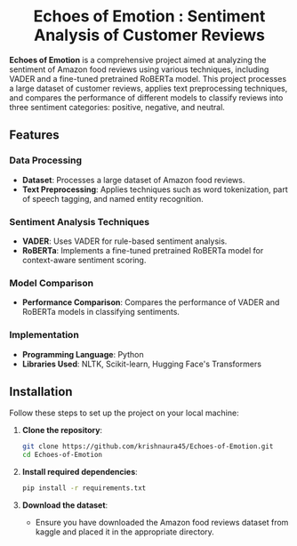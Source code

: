 <h1 align=center> Echoes of Emotion : Sentiment Analysis of Customer Reviews</h1>

**Echoes of Emotion** is a comprehensive project aimed at analyzing the sentiment of Amazon food reviews using various techniques, including VADER and a fine-tuned pretrained RoBERTa model. This project processes a large dataset of customer reviews, applies text preprocessing techniques, and compares the performance of different models to classify reviews into three sentiment categories: positive, negative, and neutral.

## Features

### Data Processing
- **Dataset**: Processes a large dataset of Amazon food reviews.
- **Text Preprocessing**: Applies techniques such as word tokenization, part of speech tagging, and named entity recognition.

### Sentiment Analysis Techniques
- **VADER**: Uses VADER for rule-based sentiment analysis.
- **RoBERTa**: Implements a fine-tuned pretrained RoBERTa model for context-aware sentiment scoring.

### Model Comparison
- **Performance Comparison**: Compares the performance of VADER and RoBERTa models in classifying sentiments.

### Implementation
- **Programming Language**: Python
- **Libraries Used**: NLTK, Scikit-learn, Hugging Face's Transformers

## Installation

Follow these steps to set up the project on your local machine:

1. **Clone the repository**:
    ```sh
    git clone https://github.com/krishnaura45/Echoes-of-Emotion.git
    cd Echoes-of-Emotion
    ```

2. **Install required dependencies**:
    ```sh
    pip install -r requirements.txt
    ```

3. **Download the dataset**:
    - Ensure you have downloaded the Amazon food reviews dataset from kaggle and placed it in the appropriate directory.
